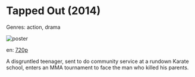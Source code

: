 # Tapped Out (2014)

Genres: action, drama

![poster](http://image.tmdb.org/t/p/w500/tLoelSHYPWB2sYk1q3bLdVujGtp.jpg)

en:
  [720p](magnet:?xt=urn:btih:0e8ba92fb3ed290df939e19485ac4a943e135cf6&dn=Tapped+Out+(2014)&tr=udp%3A%2F%2Ftracker.yify-torrents.com%2Fannounce&tr=udp%3A%2F%2Fopen.demonii.com%3A1337%2Fannounce&tr=udp%3A%2F%2Fexodus.desync.com%3A6969&tr=udp%3A%2F%2Ftracker.istole.it%3A80&tr=udp%3A%2F%2Ftracker.publicbt.com%3A80&tr=udp%3A%2F%2Ftracker.publichd.eu%3A80%2Fannounce&tr=udp%3A%2F%2Ftracker.openbittorrent.com%3A80%2Fannounce&tr=udp%3A%2F%2Fcoppersurfer.tk%3A6969%2Fannounce)
  


A disgruntled teenager, sent to do community service at a rundown Karate school, enters an MMA tournament to face the man who killed his parents.